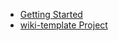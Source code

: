 - [Getting Started](quick-start.md)
- [wiki-template Project](https://github.com/longshilin/wiki-template)
